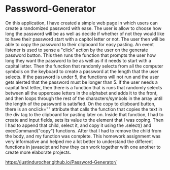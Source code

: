 # Password-Generator
On this application, I have created a simple web page in which users can create a randomized password with ease. The user is allow to choose how long the password will be as well as decide if whether of not they would like to have their password start with a capitol letter or not. The user then will be able to copy the password to their clipboard for easy pasting.
An event listener is used to sense a "click" action by the user on the generate password button. This then runs the function that prompts the user how long they want the password to be as well as if it needs to start with a capital letter. Then the function that randomly selects from all the computer symbols on the keyboard to create a password at the length that the user selects.
If the password is under 5, the functions will not run and the user gets alerted that the password must be longer than 5. If the user needs a capital first letter, then there is a function that is runs that randomly selects between all the uppercase letters in the alphabet and adds it to the front, and then loops through the rest of the characters/symbols in the array until the length of the password is satisfied.
On the copy to clipboard button, there is an onclick="" attribute that calls the function that copies the text in the div tag to the clipboard for pasting later on. Inside that function, I had to create and input fields, sets its value to the element that I was coping. Then I had to append that child, select it, and copy it using the .select() and execCommand("copy") functions. After that I had to remove the child from the body, and my function was complete. 
This homework assignment was very informative and helped me a lot better to understand the different functions in javascipt and how they can work together with one another to create more elaborate projects. 

 https://justindurocher.github.io/Password-Generator/
